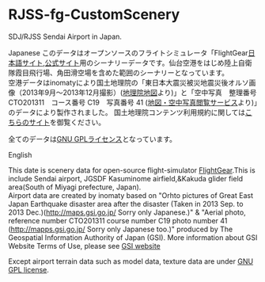# RJSS-fg-CustomScenery
SDJ/RJSS Sendai Airport in Japan.

Japanese
このデータはオープンソースのフライトシミュレータ「FlightGear[日本語サイト](http://flightgear.jpn.org/),[公式サイト](http://www.flightgear.org/)用のシーナリーデータです。仙台空港をはじめ陸上自衛隊霞目飛行場、角田滑空場を含めた範囲のシーナリーとなっています。  
空港データはinomatyにより国土地理院の「東日本大震災被災地震災後オルソ画像（2013年9月～2013年12月撮影）([地理院地図](http://maps.gsi.go.jp/ )より)」と「空中写真　整理番号	CTO201311　コース番号	C19　写真番号	41 ([地図・空中写真閲覧サービス](http://mapps.gsi.go.jp/)より)」のデータにより製作されました。
国土地理院コンテンツ利用規約に関しては[こちらのサイト](http://www.gsi.go.jp/kikakuchousei/riyoukiyaku20140930.html)を御覧ください。

全てのデータは[GNU GPLライセンス](https://www.ipa.go.jp/files/000028332.html)となっています。


English

This date is scenery data for open-source flight-simulator [FlightGear](http://www.flightgear.org/).This is include Sendai airport, JGSDF Kasuminome airfield,&Kakuda glider field area(South of Miyagi prefecture, Japan).  
Airport data are created by inomaty based on "Orhto pictures of Great East Japan Earthquake disaster area after the disaster (Taken in 2013 Sep. to 2013 Dec.)(<http://maps.gsi.go.jp/> Sorry only Japanese.)" & "Aerial photo, reference number CTO201311 course number C19 photo number 41 (<http://mapps.gsi.go.jp/> Sorry only Japanese too.)" produced by The Geospatial Information Authority of Japan (GSI).
 More information about GSI Website Terms of Use, please see [GSI website](http://www.gsi.go.jp/ENGLISH/page_e30286.html)

Except airport terrain data such as model data, texture data are under [GNU GPL license](http://www.gnu.org/licenses/gpl-3.0.en.html).
